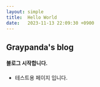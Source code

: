```yaml
---
layout: simple
title:  Hello World
date:   2023-11-13 22:09:30 +0900
---
```


## **Graypanda's blog**
#### 블로그 시작합니다. 
+ 테스트용 페이지 입니다. 